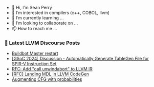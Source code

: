 - 👋 Hi, I’m Sean Perry
- 👀 I’m interested in compilers (c++, COBOL, llvm)
- 🌱 I’m currently learning ...
- 💞️ I’m looking to collaborate on ...
- 📫 How to reach me ...

<!---
s66perry/s66perry is a ✨ special ✨ repository because its `README.md` (this file) appears on your GitHub profile.
You can click the Preview link to take a look at your changes.
--->
### 📕 Latest LLVM Discourse Posts

<!-- DISCOURSE-LLVM:START -->
- [Buildbot Master restart](https://discourse.llvm.org/t/buildbot-master-restart/76814#post_1)
- [[GSoC 2024] Discussion - Automatically Generate TableGen File for SPIR-V Instruction Set](https://discourse.llvm.org/t/gsoc-2024-discussion-automatically-generate-tablegen-file-for-spir-v-instruction-set/76771#post_3)
- [RFC: Add &quot;call unwindabort&quot; to LLVM IR](https://discourse.llvm.org/t/rfc-add-call-unwindabort-to-llvm-ir/62543?page=2#post_32)
- [[RFC] Landing MDL in LLVM CodeGen](https://discourse.llvm.org/t/rfc-landing-mdl-in-llvm-codegen/76507?page=2#post_26)
- [Augmenting CFG with probabilities](https://discourse.llvm.org/t/augmenting-cfg-with-probabilities/76698#post_2)
<!-- DISCOURSE-LLVM:END -->
